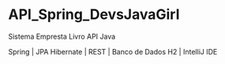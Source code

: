 # API_Spring_DevsJavaGirl

Sistema Empresta Livro
API Java 

Spring | JPA Hibernate | REST | Banco de Dados H2 | IntelliJ IDE 
